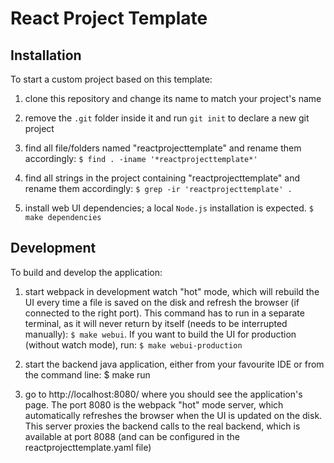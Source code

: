 React Project Template
======================

## Installation

To start a custom project based on this template:

1. clone this repository and change its name to match your project's name

2. remove the `.git` folder inside it and run `git init` to declare a new git project

3. find all file/folders named "reactprojecttemplate" and rename them accordingly:
   `$ find . -iname '*reactprojecttemplate*'`

4. find all strings in the project containing "reactprojecttemplate" and rename them accordingly:
   `$ grep -ir 'reactprojecttemplate' .`

5. install web UI dependencies; a local `Node.js` installation is expected.
   `$ make dependencies`


## Development

To build and develop the application:

1. start webpack in development watch "hot" mode, which will rebuild the UI every time a file is saved on the disk and refresh the browser (if connected to the right port). This command has to run in a separate terminal, as it will never return by itself (needs to be interrupted manually): `$ make webui`. If you want to build the UI for production (without watch mode), run: `$ make webui-production`

2. start the backend java application, either from your favourite IDE or from the command line:
   $ make run

3. go to http://localhost:8080/ where you should see the application's page. The port 8080 is the webpack "hot" mode server, which automatically refreshes the browser when the UI is updated on the disk. This server proxies the backend calls to the real backend, which is available at port 8088 (and can be configured in the reactprojecttemplate.yaml file)
